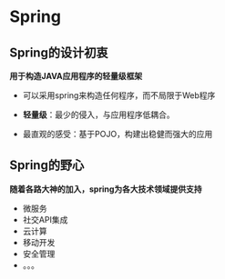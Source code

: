 # Spring





## Spring的设计初衷

**用于构造JAVA应用程序的轻量级框架**

- 可以采用spring来构造任何程序，而不局限于Web程序
- **轻量级**：最少的侵入，与应用程序低耦合。

- 最直观的感受：基于POJO，构建出稳健而强大的应用

## Spring的野心

**随着各路大神的加入，spring为各大技术领域提供支持**

- 微服务
- 社交API集成
- 云计算
- 移动开发
- 安全管理
- 。。。





























